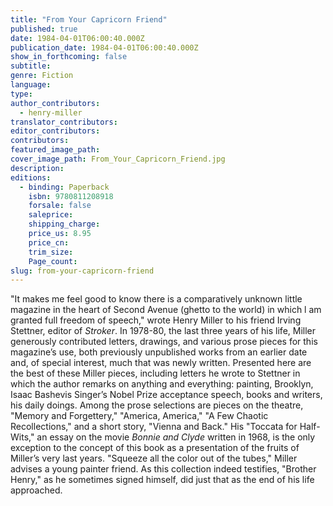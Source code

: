 ```yaml
---
title: "From Your Capricorn Friend"
published: true
date: 1984-04-01T06:00:40.000Z
publication_date: 1984-04-01T06:00:40.000Z
show_in_forthcoming: false
subtitle:
genre: Fiction
language:
type:
author_contributors:
  - henry-miller
translator_contributors:
editor_contributors:
contributors:
featured_image_path:
cover_image_path: From_Your_Capricorn_Friend.jpg
description:
editions:
  - binding: Paperback
    isbn: 9780811208918
    forsale: false
    saleprice:
    shipping_charge:
    price_us: 8.95
    price_cn:
    trim_size:
    Page_count:
slug: from-your-capricorn-friend
---
```


"It makes me feel good to know there is a comparatively unknown little magazine in the heart of Second Avenue (ghetto to the world) in which l am granted full freedom of speech," wrote Henry Miller to his friend Irving Stettner, editor of _Stroker_. In 1978-80, the last three years of his life, Miller generously contributed letters, drawings, and various prose pieces for this magazine’s use, both previously unpublished works from an earlier date and, of special interest, much that was newly written. Presented here are the best of these Miller pieces, including letters he wrote to Stettner in which the author remarks on anything and everything: painting, Brooklyn, Isaac Bashevis Singer’s Nobel Prize acceptance speech, books and writers, his daily doings. Among the prose selections are pieces on the theatre, "Memory and Forgettery," "America, America," "A Few Chaotic Recollections," and a short story, "Vienna and Back." His "Toccata for Half-Wits," an essay on the movie _Bonnie and Clyde_ written in 1968, is the only exception to the concept of this book as a presentation of the fruits of Miller’s very last years. "Squeeze all the color out of the tubes," Miller advises a young painter friend. As this collection indeed testifies, "Brother Henry," as he sometimes signed himself, did just that as the end of his life approached.

